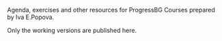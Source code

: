 Agenda, exercises and other resources for ProgressBG Courses prepared by Iva E.Popova.

Only the working versions are published here.
